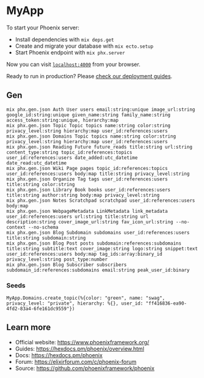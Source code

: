 # MyApp

To start your Phoenix server:

  * Install dependencies with `mix deps.get`
  * Create and migrate your database with `mix ecto.setup`
  * Start Phoenix endpoint with `mix phx.server`

Now you can visit [`localhost:4000`](http://localhost:4000) from your browser.

Ready to run in production? Please [check our deployment guides](https://hexdocs.pm/phoenix/deployment.html).

## Gen
```
mix phx.gen.json Auth User users email:string:unique image_url:string google_id:string:unique given_name:string family_name:string access_token:string:unique, hierarchy:map
mix phx.gen.json Topic Topic topics name:string color:string privacy_level:string hierarchy:map user_id:references:users
mix phx.gen.json Domains Topic topics name:string color:string privacy_level:string hierarchy:map user_id:references:users
mix phx.gen.json Reading Future future_reads title:string url:string content_type:string topic_id:references:topics user_id:references:users date_added:utc_datetime date_read:utc_datetime
mix phx.gen.json Wiki Page pages topic_id:references:topics user_id:references:users body:map title:string privacy_level:string
mix phx.gen.json Organize Tag tags user_id:references:users title:string color:string
mix phx.gen.json Library Book books user_id:references:users title:string author:string body:map privacy_level:string
mix phx.gen.json Notes Scratchpad scratchpad user_id:references:users body:map
mix phx.gen.json WebpageMetadata LinkMetadata link_metadata user_id:references:users url:string title:string url description:string cover_image_url:string fav_icon_url:string --no-context --no-schema
mix phx.gen.json Blog Subdomain subdomains user_id:references:users title:string subdomain:string
mix phx.gen.json Blog Post posts subdomain:references:subdomains title:string subtitle:text cover_image:string logo:string snippet:text user_id:references:users body:map tag_ids:array:binary_id privacy_level:string post_type:number
mix phx.gen.json Blog Subscriber subscribers subdomain_id:references:subdomains email:string peak_user_id:binary
```

### Seeds
```
MyApp.Domains.create_topic(%{color: "green", name: "swag", privacy_level: "private", hierarchy: %{}, user_id: "ff416836-ea90-4fd2-83a4-6fe161dc9559"})
``` 

## Learn more

  * Official website: https://www.phoenixframework.org/
  * Guides: https://hexdocs.pm/phoenix/overview.html
  * Docs: https://hexdocs.pm/phoenix
  * Forum: https://elixirforum.com/c/phoenix-forum
  * Source: https://github.com/phoenixframework/phoenix
